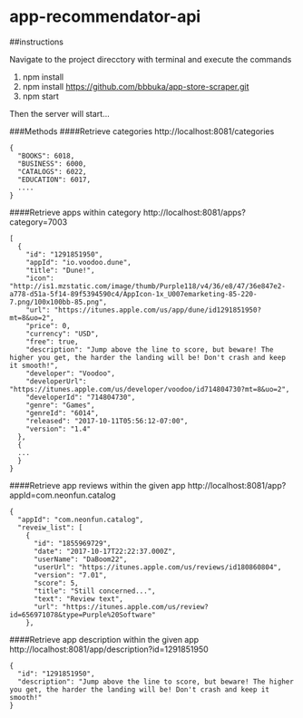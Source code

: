 # app-recommendator-api

##instructions

Navigate to the project direcctory with terminal and execute the commands
1. npm install
2. npm install https://github.com/bbbuka/app-store-scraper.git
3. npm start

Then the server will start...

###Methods
####Retrieve categories
http://localhost:8081/categories
```
{
  "BOOKS": 6018,
  "BUSINESS": 6000,
  "CATALOGS": 6022,
  "EDUCATION": 6017,
  ....
}
```

####Retrieve apps within category
http://localhost:8081/apps?category=7003
```
[
  {
    "id": "1291851950",
    "appId": "io.voodoo.dune",
    "title": "Dune!",
    "icon": "http://is1.mzstatic.com/image/thumb/Purple118/v4/36/e8/47/36e847e2-a778-d51a-5f14-89f5394590c4/AppIcon-1x_U007emarketing-85-220-7.png/100x100bb-85.png",
    "url": "https://itunes.apple.com/us/app/dune/id1291851950?mt=8&uo=2",
    "price": 0,
    "currency": "USD",
    "free": true,
    "description": "Jump above the line to score, but beware! The higher you get, the harder the landing will be! Don't crash and keep it smooth!",
    "developer": "Voodoo",
    "developerUrl": "https://itunes.apple.com/us/developer/voodoo/id714804730?mt=8&uo=2",
    "developerId": "714804730",
    "genre": "Games",
    "genreId": "6014",
    "released": "2017-10-11T05:56:12-07:00",
    "version": "1.4"
  },
  {
  ...
  }
}
```

####Retrieve app reviews within the given app
http://localhost:8081/app?appId=com.neonfun.catalog

```
{
  "appId": "com.neonfun.catalog",
  "reveiw_list": [
    {
      "id": "1855969729",
      "date": "2017-10-17T22:22:37.000Z",
      "userName": "DaBoom22",
      "userUrl": "https://itunes.apple.com/us/reviews/id180860804",
      "version": "7.01",
      "score": 5,
      "title": "Still concerned...",
      "text": "Review text",
      "url": "https://itunes.apple.com/us/review?id=656971078&type=Purple%20Software"
    },    
```


####Retrieve app description within the given app
http://localhost:8081/app/description?id=1291851950
```
{
  "id": "1291851950",
  "description": "Jump above the line to score, but beware! The higher you get, the harder the landing will be! Don't crash and keep it smooth!"
}
```